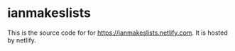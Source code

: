 # ianmakeslists

This is the source code for for https://ianmakeslists.netlify.com. It is hosted by netlify.
